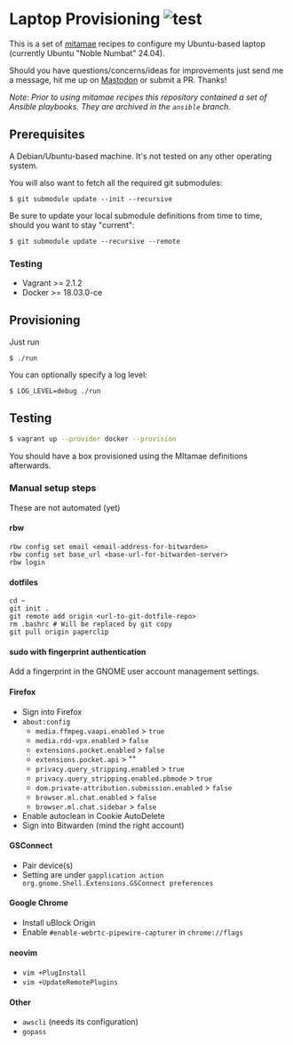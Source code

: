 # Laptop Provisioning ![test](https://github.com/moritzheiber/laptop-provisioning/workflows/test/badge.svg)

This is a set of [mitamae](https://github.com/itamae-kitchen/mitamae) recipes to configure my Ubuntu-based laptop (currently Ubuntu "Noble Numbat" 24.04).

Should you have questions/concerns/ideas for improvements just send me a message, hit me up on [Mastodon](https://social.heiber.im/@moritz) or submit a PR. Thanks!

_Note: Prior to using mitamae recipes this repository contained a set of Ansible playbooks. They are archived in the `ansible` branch._

## Prerequisites

A Debian/Ubuntu-based machine. It's not tested on any other operating system.

You will also want to fetch all the required git submodules:

```
$ git submodule update --init --recursive
```

Be sure to update your local submodule definitions from time to time, should you want to stay "current":

```
$ git submodule update --recursive --remote
```

### Testing

- Vagrant >= 2.1.2
- Docker >= 18.03.0-ce

## Provisioning

Just run

```
$ ./run
```

You can optionally specify a log level:

```
$ LOG_LEVEL=debug ./run
```

## Testing

```sh
$ vagrant up --provider docker --provision
```

You should have a box provisioned using the MItamae definitions afterwards.

### Manual setup steps

These are not automated (yet)

#### rbw

```console
rbw config set email <email-address-for-bitwarden>
rbw config set base_url <base-url-for-bitwarden-server>
rbw login
```

#### dotfiles

```console
cd ~
git init .
git remote add origin <url-to-git-dotfile-repo>
rm .bashrc # Will be replaced by git copy
git pull origin paperclip
```

#### sudo with fingerprint authentication

Add a fingerprint in the GNOME user account management settings.

#### Firefox

- Sign into Firefox
- `about:config`
  - `media.ffmpeg.vaapi.enabled` > `true`
  - `media.rdd-vpx.enabled` > `false`
  - `extensions.pocket.enabled` > `false`
  - `extensions.pocket.api` > ""
  - `privacy.query_stripping.enabled` > `true`
  - `privacy.query_stripping.enabled.pbmode` > `true`
  - `dom.private-attribution.submission.enabled` > `false`
  - `browser.ml.chat.enabled` > `false`
  - `browser.ml.chat.sidebar` > `false`
- Enable autoclean in Cookie AutoDelete
- Sign into Bitwarden (mind the right account)

#### GSConnect

- Pair device(s)
- Setting are under `gapplication action org.gnome.Shell.Extensions.GSConnect preferences`

#### Google Chrome

- Install uBlock Origin
- Enable `#enable-webrtc-pipewire-capturer` in `chrome://flags`

#### neovim

- `vim +PlugInstall`
- `vim +UpdateRemotePlugins`

#### Other

- `awscli` (needs its configuration)
- `gopass`
